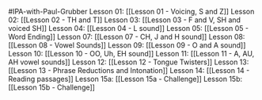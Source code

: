 #IPA-with-Paul-Grubber
 Lesson 01: [[Lesson 01 - Voicing, S and Z]]
 Lesson 02: [[Lesson 02 - TH and T]]
 Lesson 03: [[Lesson 03 - F and V, SH and voiced SH]]
 Lesson 04: [[Lesson 04 - L sound]]
 Lesson 05: [[Lesson 05 - Word Ending]]
 Lesson 07: [[Lesson 07 - CH, J and H sound]] 
 Lesson 08: [[Lesson 08 - Vowel Sounds]]
 Lesson 09: [[Lesson 09 - O and A sound]]
 Lesson 10: [[Lesson 10 - OO, Uh, EH sound]]
 Lesson 11: [[Lesson 11 - A, AU, AH vowel sounds]]
 Lesson 12: [[Lesson 12 - Tongue Twisters]]
 Lesson 13: [[Lesson 13 - Phrase Reductions and Intonation]]
 Lesson 14: [[Lesson 14 - Reading passages]]
 Lesson 15a: [[Lesson 15a - Challenge]]
 Lesson 15b: [[Lesson 15b - Challenge]]
 
 